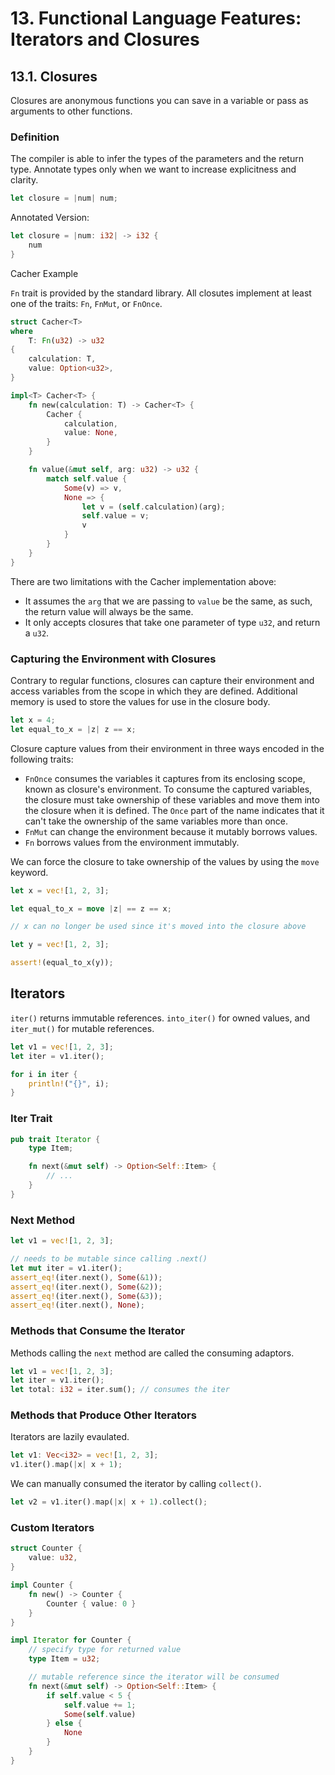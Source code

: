 # 13. Functional Language Features: Iterators and Closures

## 13.1. Closures

Closures are anonymous functions you can save in a variable or pass as arguments to other functions.

### Definition

The compiler is able to infer the types of the parameters and the return type. Annotate types only when we want to increase explicitness and clarity.

```rust
let closure = |num| num;
```

Annotated Version:
```rust
let closure = |num: i32| -> i32 {
    num
}
```

Cacher Example

`Fn` trait is provided by the standard library. All closutes implement at least one of the traits: `Fn`, `FnMut`, or `FnOnce`.

```rust
struct Cacher<T>
where
    T: Fn(u32) -> u32
{
    calculation: T,
    value: Option<u32>,
}

impl<T> Cacher<T> {
    fn new(calculation: T) -> Cacher<T> {
        Cacher {
            calculation,
            value: None,
        }
    }

    fn value(&mut self, arg: u32) -> u32 {
        match self.value {
            Some(v) => v,
            None => {
                let v = (self.calculation)(arg);
                self.value = v;
                v
            }
        }
    }
}
```

There are two limitations with the Cacher implementation above:
- It assumes the `arg` that we are passing to `value` be the same, as such, the return value will always be the same.
- It only accepts closures that take one parameter of type `u32`, and return a `u32`.

### Capturing the Environment with Closures

Contrary to regular functions, closures can capture their environment and access variables from the scope in which they are defined. Additional memory is used to store the values for use in the closure body.

```rust
let x = 4;
let equal_to_x = |z| z == x;
```

Closure capture values from their environment in three ways encoded in the following traits:
- `FnOnce` consumes the variables it captures from its enclosing scope, known as closure's environment. To consume the captured variables, the closure must take ownership of these variables and move them into the closure when it is defined. The `Once` part of the name indicates that it can't take the ownership of the same variables more than once.
- `FnMut` can change the environment because it mutably borrows values.
- `Fn` borrows values from the environment immutably.

We can force the closure to take ownership of the values by using the `move` keyword.

```rust
let x = vec![1, 2, 3];

let equal_to_x = move |z| == z == x;

// x can no longer be used since it's moved into the closure above

let y = vec![1, 2, 3];

assert!(equal_to_x(y));
```

## Iterators

`iter()`  returns immutable references. `into_iter()` for owned values, and `iter_mut()` for mutable references.

```rust
let v1 = vec![1, 2, 3];
let iter = v1.iter();

for i in iter {
    println!("{}", i);
}
```

### Iter Trait

```rust
pub trait Iterator {
    type Item;

    fn next(&mut self) -> Option<Self::Item> {
        // ...
    }
}
```

### Next Method

```rust
let v1 = vec![1, 2, 3];

// needs to be mutable since calling .next() 
let mut iter = v1.iter();
assert_eq!(iter.next(), Some(&1));
assert_eq!(iter.next(), Some(&2));
assert_eq!(iter.next(), Some(&3));
assert_eq!(iter.next(), None);
```

### Methods that Consume the Iterator

Methods calling the `next` method are called the consuming adaptors.

```rust
let v1 = vec![1, 2, 3];
let iter = v1.iter();
let total: i32 = iter.sum(); // consumes the iter
```

### Methods that Produce Other Iterators

Iterators are lazily evaulated.

```rust
let v1: Vec<i32> = vec![1, 2, 3];
v1.iter().map(|x| x + 1);
```

We can manually consumed the iterator by calling `collect()`.

```rust
let v2 = v1.iter().map(|x| x + 1).collect();
```

### Custom Iterators

```rust
struct Counter {
    value: u32,
}

impl Counter {
    fn new() -> Counter {
        Counter { value: 0 }
    }
}

impl Iterator for Counter {
    // specify type for returned value
    type Item = u32;

    // mutable reference since the iterator will be consumed
    fn next(&mut self) -> Option<Self::Item> {
        if self.value < 5 {
            self.value += 1;
            Some(self.value)
        } else {
            None
        }
    }
}

```